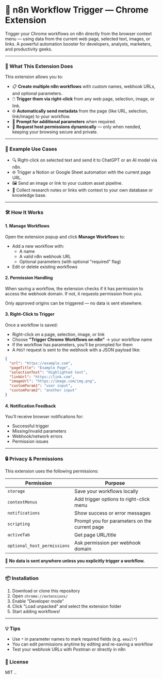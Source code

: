 # 🚀 n8n Workflow Trigger — Chrome Extension

Trigger your Chrome workflows on n8n directly from the browser context menu — using data from the current web page, selected text, images, or links. A powerful automation booster for developers, analysts, marketers, and productivity geeks.

---

### 🧩 What This Extension Does

This extension allows you to:

- 📋 **Create multiple n8n workflows** with custom names, webhook URLs, and optional parameters.
- 🖱️ **Trigger them via right-click** from any web page, selection, image, or link.
- 🌐 **Automatically send metadata** from the page (like URL, selection, link/image) to your workflow.
- 🧠 **Prompt for additional parameters** when required.
- 🔐 **Request host permissions dynamically** — only when needed, keeping your browsing secure and private.

---

### 📸 Example Use Cases

- 🔍 Right-click on selected text and send it to ChatGPT or an AI model via n8n.
- 🌐 Trigger a Notion or Google Sheet automation with the current page URL.
- 🖼️ Send an image or link to your custom asset pipeline.
- 🧾 Collect research notes or links with context to your own database or knowledge base.

---

### 🛠️ How It Works

#### 1. **Manage Workflows**
Open the extension popup and click **Manage Workflows** to:
- Add a new workflow with:
  - A name
  - A valid n8n webhook URL
  - Optional parameters (with optional "required" flag)
- Edit or delete existing workflows

#### 2. **Permission Handling**
When saving a workflow, the extension checks if it has permission to access the webhook domain. If not, it requests permission from you.

Only approved origins can be triggered — no data is sent elsewhere.

#### 3. **Right-Click to Trigger**
Once a workflow is saved:
- Right-click on a page, selection, image, or link
- Choose **"Trigger Chrome Workflows on n8n"** → your workflow name
- If the workflow has parameters, you’ll be prompted for them
- A `POST` request is sent to the webhook with a JSON payload like:

```json
{
  "url": "https://example.com",
  "pageTitle": "Example Page",
  "selectionText": "Highlighted text",
  "linkUrl": "https://link.com",
  "imageUrl": "https://image.com/img.png",
  "customParam1": "user input",
  "customParam2": "another input"
}
```

#### 4. **Notification Feedback**
You'll receive browser notifications for:
- Successful trigger
- Missing/invalid parameters
- Webhook/network errors
- Permission issues

---

### 🔒 Privacy & Permissions

This extension uses the following permissions:

| Permission         | Purpose |
|--------------------|---------|
| `storage`          | Save your workflows locally |
| `contextMenus`     | Add trigger options to right-click menu |
| `notifications`    | Show success or error messages |
| `scripting`        | Prompt you for parameters on the current page |
| `activeTab`        | Get page URL/title |
| `optional_host_permissions` | Ask permission per webhook domain |

🔐 **No data is sent anywhere unless you explicitly trigger a workflow.**

---

### 📦 Installation

1. Download or clone this repository
2. Open `chrome://extensions/`
3. Enable "Developer mode"
4. Click "Load unpacked" and select the extension folder
5. Start adding workflows!

---

### 💡 Tips

- Use `*` in parameter names to mark required fields (e.g. `email*`)
- You can edit permissions anytime by editing and re-saving a workflow
- Test your webhook URLs with Postman or directly in n8n


### 📃 License

MIT .. 